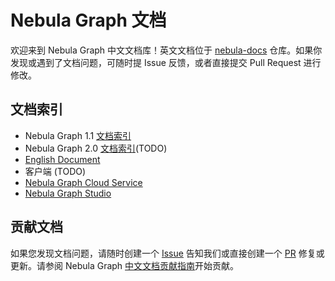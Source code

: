 # Nebula Graph 文档

欢迎来到 Nebula Graph 中文文档库！英文文档位于 [nebula-docs](https://github.com/vesoft-inc/nebula-docs) 仓库。如果你发现或遇到了文档问题，可随时提 Issue 反馈，或者直接提交 Pull Request 进行修改。

## 文档索引

- Nebula Graph 1.1 [文档索引](docs/manual-CN/README.md)
- Nebula Graph 2.0 [文档索引](TODO)(TODO)
- [English Document](https://docs.nebula-graph.io/)
- 客户端 (TODO)
- [Nebula Graph Cloud Service](https://cloud-docs.nebula-graph.com.cn/cn/posts/toc/dbaas-ug-toc/)
- [Nebula Graph Studio](https://github.com/vesoft-inc/nebula-docs-cn/tree/master/nebula-studio)

## 贡献文档

如果您发现文档问题，请随时创建一个 [Issue](https://github.com/vesoft-inc/nebula-docs-cn/issues) 告知我们或直接创建一个 [PR](https://github.com/vesoft-inc/nebula-docs-cn/pulls) 修复或更新。请参阅 Nebula Graph [中文文档贡献指南](CONTRIBUTING.md)开始贡献。
